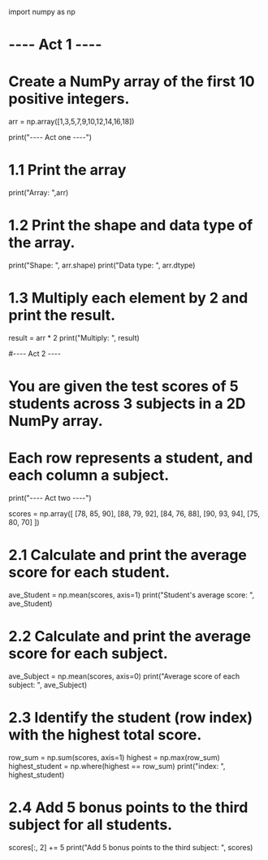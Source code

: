 import numpy as np

# ---- Act 1 ----
# Create a NumPy array of the first 10 positive integers.
arr = np.array([1,3,5,7,9,10,12,14,16,18])

print("---- Act one ----")
# 1.1 Print the array
print("Array: ",arr)

# 1.2 Print the shape and data type of the array.
print("Shape: ", arr.shape)
print("Data type: ", arr.dtype)

# 1.3 Multiply each element by 2 and print the result.
result = arr * 2
print("Multiply: ", result)


#---- Act 2 ----
# You are given the test scores of 5 students across 3 subjects in a 2D NumPy array.
# Each row represents a student, and each column a subject.

print("---- Act two ----")

scores = np.array([
    [78, 85, 90],
    [88, 79, 92],
    [84, 76, 88],
    [90, 93, 94],
    [75, 80, 70]
])

# 2.1 Calculate and print the average score for each student.
ave_Student = np.mean(scores, axis=1)
print("Student's average score: ", ave_Student)

# 2.2 Calculate and print the average score for each subject.
ave_Subject = np.mean(scores, axis=0)
print("Average score of each subject: ", ave_Subject)

# 2.3 Identify the student (row index) with the highest total score.
row_sum = np.sum(scores, axis=1)
highest = np.max(row_sum)
highest_student = np.where(highest == row_sum)
print("index: ", highest_student)

# 2.4 Add 5 bonus points to the third subject for all students.

scores[:, 2] += 5
print("Add 5 bonus points to the third subject:  ", scores)
